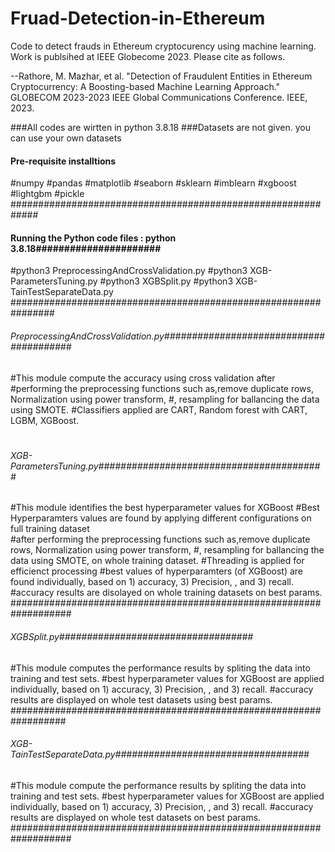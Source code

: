 # Fruad-Detection-in-Ethereum
Code to detect frauds in Ethereum cryptocurency using machine learning. Work is publsihed at IEEE Globecome 2023. Please cite as follows. 

--Rathore, M. Mazhar, et al. "Detection of Fraudulent Entities in Ethereum Cryptocurrency: A Boosting-based Machine Learning Approach." GLOBECOM 2023-2023 IEEE Global Communications Conference. IEEE, 2023.



###All codes are wirtten in python 3.8.18
###Datasets are not given. you can use your own datasets  
#### Pre-requisite installtions
#numpy
#pandas
#matplotlib
#seaborn
#sklearn
#imblearn
#xgboost
#lightgbm
#pickle
#############################################################



#### Running the Python code files : python 3.8.18######################
#python3 PreprocessingAndCrossValidation.py
#python3 XGB-ParametersTuning.py
#python3 XGBSplit.py
#python3 XGB-TainTestSeparateData.py
################################################################


###### PreprocessingAndCrossValidation.py########################################
#This module compute the accuracy using cross validation after 
#performing the preprocessing functions such as,remove duplicate rows, Normalization using power transform, 
#, resampling for ballancing the data using SMOTE.
#Classifiers applied are CART, Random forest with CART, LGBM, XGBoost. 
# #################################################################### 

###### XGB-ParametersTuning.py#########################################
#This module identifies the best hyperparameter values for XGBoost
#Best Hyperparamters values are found by applying different configurations on full training dataset  
#after performing the preprocessing functions such as,remove duplicate rows, Normalization using power transform, 
#, resampling for ballancing the data using SMOTE, on whole training dataset.
#Threading is applied for efficienct processing
#best values of hyperparamters (of XGBoost) are found individually, based on 1) accuracy, 3) Precision, , and 3) recall. 
#accuracy results are disolayed on whole training datasets on best params.  
###################################################################


###### XGBSplit.py###################################
#This module computes the performance results by spliting the data into training and test sets.
#best hyperparameter values for XGBoost are applied individually, based on 1) accuracy, 3) Precision, , and 3) recall. 
#accuracy results are displayed on whole test datasets using best params.  
##################################################################



###### XGB-TainTestSeparateData.py###################################
#This module compute the performance results by spliting the data into training and test sets.
#best hyperparameter values for XGBoost are applied individually, based on 1) accuracy, 3) Precision, , and 3) recall. 
#accuracy results are displayed on whole test datasets on best params. 
###################################################################
